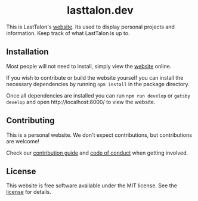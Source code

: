 <div align="center">
  <h1>lasttalon.dev</h1>
</div>

This is LastTalon's [website]. Its used to display personal projects and
information. Keep track of what LastTalon is up to.

## Installation

Most people will not need to install, simply view the [website] online.

If you wish to contribute or build the website yourself you can install the
necessary dependencies by running `npm install` in the package directory.

Once all dependencies are installed you can run `npm run develop` or
`gatsby develop` and open http://localhost:8000/ to view the website.

## Contributing

This is a personal website. We don't expect contributions, but contributions are
welcome!

Check our [contribution guide][contributing] and [code of conduct][conduct] when
getting involved.

## License

This website is free software available under the MIT license. See the [license]
for details.

[license]: LICENSE.md
[conduct]: CODE_OF_CONDUCT.md
[contributing]: CONTRIBUTING.md
[website]: https://lasttalon.dev/
